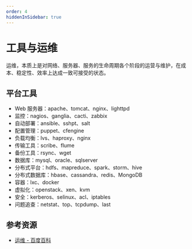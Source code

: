 ```yaml
---
order: 4
hiddenInSidebar: true
---
```


# 工具与运维

运维，本质上是对网络、服务器、服务的生命周期各个阶段的运营与维护，在成本、稳定性、效率上达成一致可接受的状态。

## 平台工具

- Web 服务器：apache、tomcat、nginx、lighttpd
- 监控：nagios、ganglia、cacti、zabbix
- 自动部署：ansible、sshpt、salt
- 配置管理：puppet、cfengine
- 负载均衡：lvs、haproxy、nginx
- 传输工具：scribe、flume
- 备份工具：rsync、wget
- 数据库：mysql、oracle、sqlserver
- 分布式平台：hdfs、mapreduce、spark、storm、hive
- 分布式数据库：hbase、cassandra、redis、MongoDB
- 容器：lxc、docker
- 虚拟化：openstack、xen、kvm
- 安全：kerberos、selinux、acl、iptables
- 问题追查：netstat、top、tcpdump、last

## 参考资源

- [运维 - 百度百科](https://baike.baidu.com/item/%E8%BF%90%E7%BB%B4)